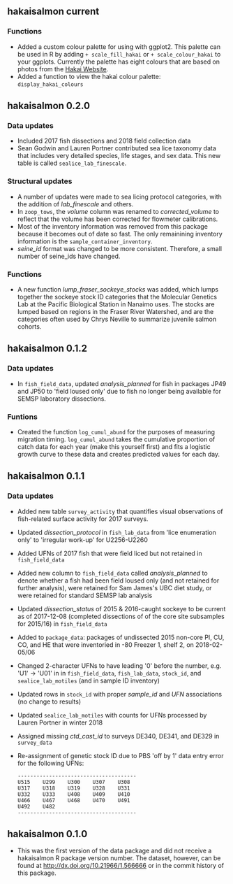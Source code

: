 ## hakaisalmon current

### Functions
* Added a custom colour palette for using with ggplot2. This palette can be used in R by adding `+ scale_fill_hakai` or `+ scale_colour_hakai` to your ggplots. Currently the palette has eight colours that are based on photos from the [Hakai Website](https://www.hakai.org).
* Added a function to view the hakai colour palette: `display_hakai_colours`

## hakaisalmon 0.2.0

### Data updates
* Included 2017 fish dissections and 2018 field collection data
* Sean Godwin and Lauren Portner contributed sea lice taxonomy data that includes very detailed species, life stages, and sex data. This new table is called `sealice_lab_finescale`.

### Structural updates
* A number of updates were made to sea licing protocol categories, with the addition of *lab_finescale* and others.
* In `zoop_tows`, the *volume* column was renamed to *corrected_volume* to reflect that the volume has been corrected for flowmeter calibrations.
* Most of the inventory information was removed from this package because it becomes out of date so fast. The only remainining inventory information is the `sample_container_inventory`.
* *seine_id* format was changed to be more consistent. Therefore, a small number of seine_ids have changed.

### Functions
* A new function *lump_fraser_sockeye_stocks* was added, which lumps together the sockeye stock ID categories that the Molecular Genetics Lab at the Pacific Biological Station in Nanaimo uses. The stocks are lumped based on regions in the Fraser River Watershed, and are the categories often used by Chrys Neville to summarize juvenile salmon cohorts.

## hakaisalmon 0.1.2

### Data updates

* In `fish_field_data`, updated *analysis_planned* for fish in packages JP49 and JP50 to 'field loused only' due to fish no longer being available for SEMSP laboratory dissections.

### Funtions

* Created the function `log_cumul_abund` for the purposes of measuring migration timing. `log_cumul_abund` takes the cumulative proportion of catch data for each year (make this yourself first) and fits a logistic growth curve to these data and creates predicted values for each day.

## hakaisalmon 0.1.1

### Data updates

* Added new table `survey_activity` that quantifies visual observations of fish-related surface activity for 2017 surveys.
* Updated *dissection_protocol* in `fish_lab_data` from 'lice enumeration only' to 'irregular work-up' for U2256-U2260
* Added UFNs of 2017 fish that were field liced but not retained in `fish_field_data`
* Added new column to `fish_field_data` called *analysis_planned* to denote whether a fish had been field loused only (and not retained for further analysis), were retained for Sam James's UBC diet study, or were retained for standard SEMSP lab analysis
* Updated *dissection_status* of 2015 & 2016-caught sockeye to be current as of 2017-12-08 (completed dissections of of the core site subsamples for 2015/16) in `fish_field_data`
* Added to `package_data`: packages of undissected 2015 non-core PI, CU, CO, and HE that were inventoried in -80 Freezer 1, shelf 2, on 2018-02-05/06 
* Changed 2-character UFNs to have leading '0' before the number, e.g. 'U1' -> 'U01' in in `fish_field_data`, `fish_lab_data`, `stock_id`, and `sealice_lab_motiles` (and in sample ID inventory)
* Updated rows in `stock_id` with proper *sample_id* and *UFN* associations (no change to results)
* Updated `sealice_lab_motiles` with counts for UFNs processed by Lauren Portner in winter 2018
* Assigned missing *ctd_cast_id* to surveys DE340, DE341, and DE329 in `survey_data`
* Re-assignment of genetic stock ID due to PBS 'off by 1' data entry error for the following UFNs:

      --------------------------------------
      U515    U299    U300    U307    U308 
      U317    U318    U319    U328    U331 
      U332    U333    U408    U409    U410 
      U466    U467    U468    U470    U491 
      U492    U482                             
      --------------------------------------

## hakaisalmon 0.1.0

* This was the first version of the data package and did not receive a hakaisalmon R package version number. The dataset, however, can be found at http://dx.doi.org/10.21966/1.566666 or in the commit history of this package.
